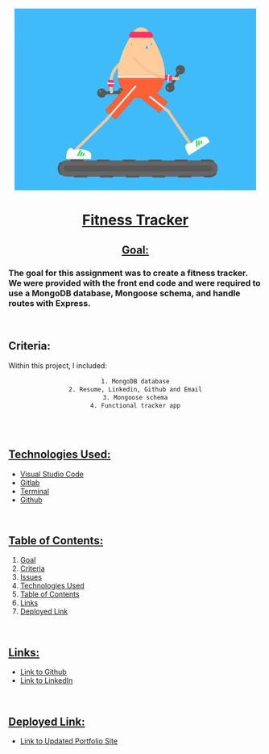<br>
<u>

<center>

![alttext](assets/giphy.gif)

# Fitness Tracker 

</u>

<u>

## Goal: 

</u>
</center>

### The goal for this assignment was to create a fitness tracker. We were provided with the front end code and were required to use a MongoDB database, Mongoose schema, and handle routes with Express.

<br>



## Criteria:

Within this project, I included:

<center>

```
1. MongoDB database
2. Resume, Linkedin, Github and Email
3. Mongoose schema
4. Functional tracker app

 ```

</center>


<br>

<u>

<br>

## Technologies Used:

- Visual Studio Code
- Gitlab
- Terminal
- Github

<br>

## Table of Contents:
1. Goal
2. Criteria
3. Issues
4. Technologies Used
5. Table of Contents
6. Links
7. Deployed Link


<br>

## Links:

- [Link to Github](https://github.com/kellystone4/fitnessTracker)
- [Link to LinkedIn](https://www.linkedin.com/in/kelly-a-stone/)

<br>

## Deployed Link:
- [Link to Updated Portfolio Site](https://kellystone4.github.io/fitnessTracker/)